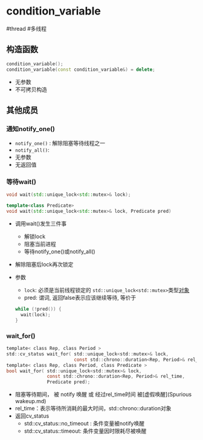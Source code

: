 # condition_variable

#thread #多线程

## 构造函数
```c++
condition_variable();
condition_variable(const condition_variable&) = delete;
```
- 无参数
- 不可拷贝构造

## 其他成员

### 通知notify_one()
- `notify_one()` : 解除阻塞等待线程之一
- `notify_all()`: 
- 无参数
- 无返回值
  
### 等待wait()

```c++
void wait(std::unique_lock<std::mutex>& lock);

template<class Predicate> 
void wait(std::unique_lock<std::mutex>& lock, Predicate pred)
```

- 调用wait()发生三件事
  - 解锁lock 
  - 阻塞当前进程 
  - 等待notify_one()或notify_all()
- 解除阻塞后lock再次锁定
- 参数
  - `lock`:  必须是当前线程锁定的 `std::unique_lock<std::mutex>`类型[对象](std_unique_lock.md)
  - pred:  谓词, 返回false表示应该继续等待, 等价于
  
  ```c++
  while (!pred()) {
    wait(lock);
  }
  ```

### wait_for()

```c
template< class Rep, class Period >
std::cv_status wait_for( std::unique_lock<std::mutex>& lock,
                         const std::chrono::duration<Rep, Period>& rel_time);
template< class Rep, class Period, class Predicate >
bool wait_for( std::unique_lock<std::mutex>& lock,
               const std::chrono::duration<Rep, Period>& rel_time,
               Predicate pred);
```

- 阻塞等待期间， 被 notify 唤醒 或 经过rel_time时间 被[虚假唤醒](Spurious wakeup.md)
- rel_time：表示等待所消耗的最大时间，std::chrono::duration对象
- 返回cv_status
  - std::cv_status::no_timeout : 条件变量被notify唤醒
  - std::cv_status::timeout: 条件变量因时限耗尽被唤醒
